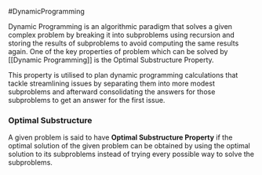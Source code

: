 #DynamicProgramming 

Dynamic Programming is an algorithmic paradigm that solves a given complex problem by breaking it into subproblems using recursion and storing the results of subproblems to avoid computing the same results again.
One of the key properties of problem which can be solved by [[Dynamic Programming]] is the Optimal Substructure Property.

This property is utilised to plan dynamic programming calculations that tackle streamlining issues by separating them into more modest subproblems and afterward consolidating the answers for those subproblems to get an answer for the first issue.

### Optimal Substructure
A given problem is said to have **Optimal Substructure Property** if the optimal solution of the given problem can be obtained by using the optimal solution to its subproblems instead of trying every possible way to solve the subproblems.

